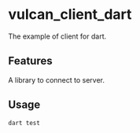 # vulcan_client_dart

The example of client for dart.

## Features

A library to connect to server.

## Usage

```dart
dart test
```
